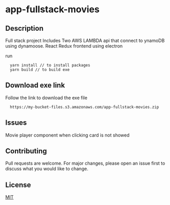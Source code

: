﻿# app-fullstack-movies

## Description

Full stack project
Includes 
  Two AWS LAMBDA api that connect to ynamoDB using dynamoose.
  React Redux frontend using electron

run
```
  yarn install // to install packages
  yarn build // to build exe
```

## Download exe link
Follow the link to download the exe file
```
  https://my-bucket-files.s3.amazonaws.com/app-fullstack-movies.zip
```

## Issues
Movie player component when clicking card is not showed

## Contributing
Pull requests are welcome. For major changes, please open an issue first to discuss what you would like to change.

## License
[MIT](https://choosealicense.com/licenses/mit/)
